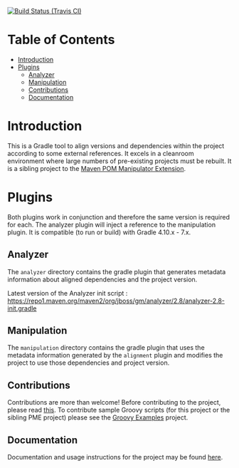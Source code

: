 [![Build Status (Travis CI)](https://travis-ci.org/project-ncl/gradle-manipulator.svg?branch=master)](https://travis-ci.org/project-ncl/gradle-manipulator.svg?branch=master)

# Table of Contents

<!-- TocDown Begin -->
* [Introduction](#introduction)
* [Plugins](#plugins)
  * [Analyzer](#analyzer)
  * [Manipulation](#manipulation)
  * [Contributions](#contributions)
  * [Documentation](#documentation)
<!-- TocDown End -->

# Introduction

This is a Gradle tool to align versions and dependencies within the project according to some external references. It excels in a cleanroom environment where large numbers of pre-existing projects must be rebuilt. It is a sibling project to the [Maven POM Manipulator Extension](https://github.com/release-engineering/pom-manipulation-ext).

# Plugins

Both plugins work in conjunction and therefore the same version is required for each. The analyzer plugin will inject a reference
to the manipulation plugin. It is compatible (to run or build) with Gradle 4.10.x - 7.x.

## Analyzer

The `analyzer` directory contains the gradle plugin that generates metadata information about aligned dependencies and the project version.

Latest version of the Analyzer init script : https://repo1.maven.org/maven2/org/jboss/gm/analyzer/2.8/analyzer-2.8-init.gradle


## Manipulation

The `manipulation` directory contains the gradle plugin that uses the metadata information generated by the `alignment` plugin and
modifies the project to use those dependencies and project version.

## Contributions

Contributions are more than welcome! Before contributing to the project, please read [this](https://github.com/project-ncl/gradle-manipulator/blob/master/CONTRIBUTING.md). To contribute sample Groovy scripts (for this project or the sibling PME project) please see the [Groovy Examples](https://github.com/project-ncl/manipulator-groovy-examples) project.

## Documentation

Documentation and usage instructions for the project may be found [here](https://project-ncl.github.io/gradle-manipulator/).
